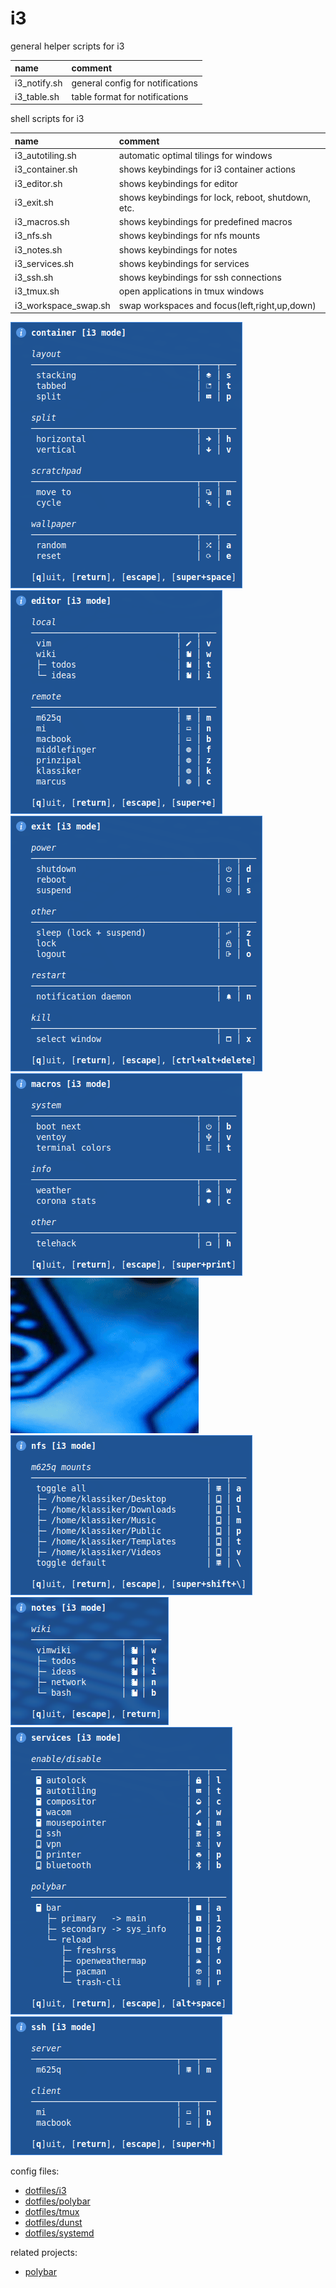 # i3

general helper scripts for i3

| name         | comment                          |
| :----------- | :------------------------------- |
| i3_notify.sh | general config for notifications |
| i3_table.sh  | table format for notifications   |

shell scripts for i3

| name                 | comment                                            |
| :------------------- | :------------------------------------------------- |
| i3_autotiling.sh     | automatic optimal tilings for windows              |
| i3_container.sh      | shows keybindings for i3 container actions         |
| i3_editor.sh         | shows keybindings for editor                       |
| i3_exit.sh           | shows keybindings for lock, reboot, shutdown, etc. |
| i3_macros.sh         | shows keybindings for predefined macros            |
| i3_nfs.sh            | shows keybindings for nfs mounts                   |
| i3_notes.sh          | shows keybindings for notes                        |
| i3_services.sh       | shows keybindings for services                     |
| i3_ssh.sh            | shows keybindings for ssh connections              |
| i3_tmux.sh           | open applications in tmux windows                  |
| i3_workspace_swap.sh | swap workspaces and focus(left,right,up,down)      |

![screenshot container mode](screenshot_container.png)
![screenshot editor mode](screenshot_editor.png)
![screenshot exit mode](screenshot_exit.png)
![screenshot macros mode](screenshot_macros.png)
![screenshot macros autostart](screenshot_macros_autostart.gif)
![screenshot nfs mode](screenshot_nfs.gif)
![screenshot notes mode](screenshot_notes.png)
![screenshot services mode](screenshot_services.png)
![screenshot ssh mode](screenshot_ssh.png)

config files:

- [dotfiles/i3](https://github.com/mrdotx/dotfiles/tree/master/.config/i3)
- [dotfiles/polybar](https://github.com/mrdotx/dotfiles/tree/master/.config/polybar)
- [dotfiles/tmux](https://github.com/mrdotx/dotfiles/tree/master/.config/tmux)
- [dotfiles/dunst](https://github.com/mrdotx/dotfiles/tree/master/.config/dunst)
- [dotfiles/systemd](https://github.com/mrdotx/dotfiles/tree/master/.config/systemd/user)

related projects:

- [polybar](https://github.com/mrdotx/polybar)
